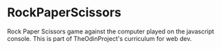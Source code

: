 # RockPaperScissors
Rock Paper Scissors game against the computer played on the javascript console. This is part of TheOdinProject's curriculum for web dev.
